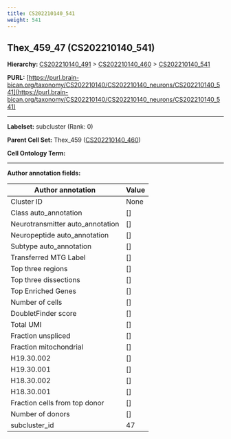 ```yaml
---
title: CS202210140_541
weight: 541
---
```

## Thex_459_47 (CS202210140_541)
<b>Hierarchy: </b>
[CS202210140_491](../CS202210140_491) >
[CS202210140_460](../CS202210140_460) >
[CS202210140_541](../CS202210140_541)

**PURL:** [https://purl.brain-bican.org/taxonomy/CS202210140/CS202210140_neurons/CS202210140_541](https://purl.brain-bican.org/taxonomy/CS202210140/CS202210140_neurons/CS202210140_541)

---


**Labelset:** subcluster (Rank: 0)

**Parent Cell Set:** Thex_459 ([CS202210140_460](../CS202210140_460))



**Cell Ontology Term:** 

[MARKER GENES.]: #


---

[TRANSFERRED ANNOTATIONS.]: #


[AUTHOR ANNOTATION FIELDS.]: #


**Author annotation fields:**

| Author annotation | Value |
|-------------------|-------|
|Cluster ID|None|
|Class auto_annotation|[]|
|Neurotransmitter auto_annotation|[]|
|Neuropeptide auto_annotation|[]|
|Subtype auto_annotation|[]|
|Transferred MTG Label|[]|
|Top three regions|[]|
|Top three dissections|[]|
|Top Enriched Genes|[]|
|Number of cells|[]|
|DoubletFinder score|[]|
|Total UMI|[]|
|Fraction unspliced|[]|
|Fraction mitochondrial|[]|
|H19.30.002|[]|
|H19.30.001|[]|
|H18.30.002|[]|
|H18.30.001|[]|
|Fraction cells from top donor|[]|
|Number of donors|[]|
|subcluster_id|47|
